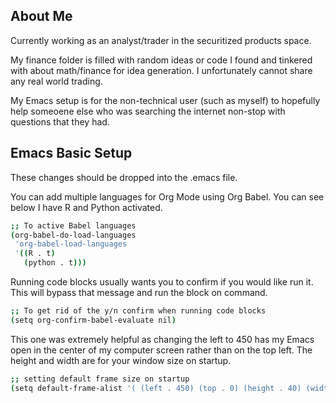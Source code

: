 ## About Me
Currently working as an analyst/trader in the securitized products space.

My finance folder is filled with random ideas or code I found and tinkered with about math/finance for idea generation. I unfortunately cannot share any real world trading.

My Emacs setup is for the non-technical user (such as myself) to hopefully help someoene else who was searching the internet non-stop with questions that they had.

## Emacs Basic Setup
These changes should be dropped into the .emacs file.

You can add multiple languages for Org Mode using Org Babel. You can see below I have R and Python activated.
```sh
;; To active Babel languages
(org-babel-do-load-languages
 'org-babel-load-languages
 '((R . t)
   (python . t)))
```
Running code blocks usually wants you to confirm if you would like run it. This will bypass that message and run the block on command.
```sh
;; To get rid of the y/n confirm when running code blocks
(setq org-confirm-babel-evaluate nil)
```
This one was extremely helpful as changing the left to 450 has my Emacs open in the center of my computer screen rather than on the top left. The height and width are for your window size on startup.
```sh
;; setting default frame size on startup
(setq default-frame-alist '( (left . 450) (top . 0) (height . 40) (width . 100) ))
```
